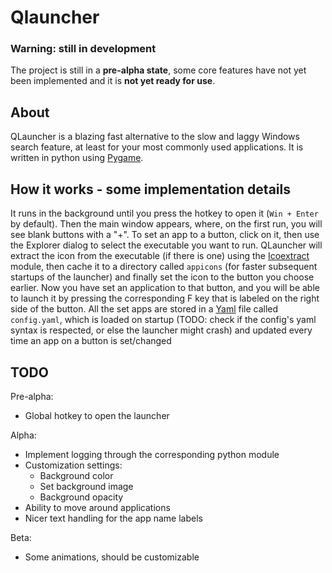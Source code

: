 # Qlauncher
### Warning: still in development
The project is still in a **pre-alpha state**, some core features have not yet been implemented and it is **not yet ready for use**. 

## About
QLauncher is a blazing fast alternative to the slow and laggy Windows search feature, at least for your most commonly used applications. It is written in python using [Pygame](https://github.com/pygame/pygame).

## How it works - some implementation details
It runs in the background until you press the hotkey to open it (`Win + Enter` by default). Then the main window appears, where, on the first run, you will see blank buttons with a "+". To set an app to a button, click on it, then use the Explorer dialog to select the executable you want to run. QLauncher will extract the icon from the executable (if there is one) using the [Icoextract](https://github.com/jlu5/icoextract) module, then cache it to a directory called `appicons` (for faster subsequent startups of the launcher) and finally set the icon to the button you choose earlier.
Now you have set an application to that button, and you will be able to launch it by pressing the corresponding F key that is labeled on the right side of the button.
All the set apps are stored in a [Yaml](https://it.wikipedia.org/wiki/YAML) file called `config.yaml`, which is loaded on startup (TODO: check if the config's yaml syntax is respected, or else the launcher might crash) and updated every time an app on a button is set/changed

## TODO
Pre-alpha:
- Global hotkey to open the launcher

Alpha:
- Implement logging through the corresponding python module
- Customization settings:
  - Background color
  - Set background image
  - Background opacity
- Ability to move around applications
- Nicer text handling for the app name labels

Beta:
- Some animations, should be customizable
